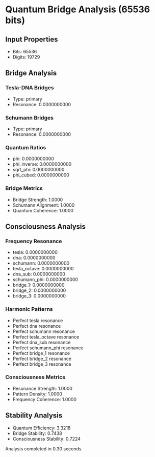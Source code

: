 # Quantum Bridge Analysis (65536 bits)

## Input Properties
- Bits: 65536
- Digits: 19729

## Bridge Analysis

### Tesla-DNA Bridges
- Type: primary
- Resonance: 0.0000000000

### Schumann Bridges
- Type: primary
- Resonance: 0.0000000000

### Quantum Ratios
- phi: 0.0000000000
- phi_inverse: 0.0000000000
- sqrt_phi: 0.0000000000
- phi_cubed: 0.0000000000

### Bridge Metrics
- Bridge Strength: 1.0000
- Schumann Alignment: 1.0000
- Quantum Coherence: 1.0000

## Consciousness Analysis

### Frequency Resonance
- tesla: 0.0000000000
- dna: 0.0000000000
- schumann: 0.0000000000
- tesla_octave: 0.0000000000
- dna_sub: 0.0000000000
- schumann_phi: 0.0000000000
- bridge_1: 0.0000000000
- bridge_2: 0.0000000000
- bridge_3: 0.0000000000

### Harmonic Patterns
- Perfect tesla resonance
- Perfect dna resonance
- Perfect schumann resonance
- Perfect tesla_octave resonance
- Perfect dna_sub resonance
- Perfect schumann_phi resonance
- Perfect bridge_1 resonance
- Perfect bridge_2 resonance
- Perfect bridge_3 resonance

### Consciousness Metrics
- Resonance Strength: 1.0000
- Pattern Density: 1.0000
- Frequency Coherence: 1.0000

## Stability Analysis
- Quantum Efficiency: 3.3218
- Bridge Stability: 0.7438
- Consciousness Stability: 0.7224

Analysis completed in 0.30 seconds
